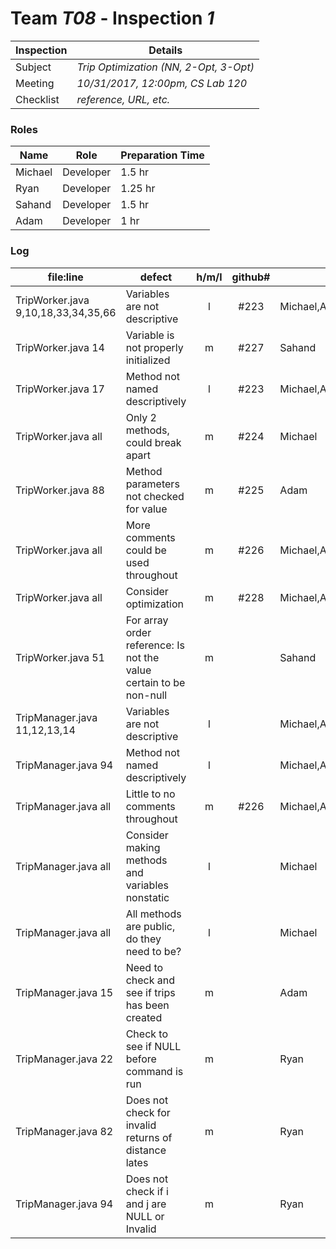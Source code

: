 # Team *T08* - Inspection *1*
 
Inspection | Details
----- | -----
Subject | *Trip Optimization (NN, 2-Opt, 3-Opt)*
Meeting | *10/31/2017, 12:00pm, CS Lab 120*
Checklist | *reference, URL, etc.*

### Roles
Name | Role | Preparation Time
---- | ---- | ----
Michael | Developer | 1.5 hr
Ryan | Developer | 1.25 hr
Sahand | Developer | 1.5 hr
Adam | Developer | 1 hr

### Log
file:line | defect | h/m/l | github# | who
--- | --- |:---:|:---:| ---
TripWorker.java 9,10,18,33,34,35,66 | Variables are not descriptive| l | #223 | Michael,Adam
TripWorker.java 14 | Variable is not properly initialized | m | #227 | Sahand
TripWorker.java 17 | Method not named descriptively | l | #223 | Michael,Adam
TripWorker.java all | Only 2 methods, could break apart | m | #224 | Michael
TripWorker.java 88 | Method parameters not checked for value | m | #225 | Adam
TripWorker.java all | More comments could be used throughout | m | #226 | Michael,Adam,Ryan,Sahand
TripWorker.java all | Consider optimization | m | #228 | Michael,Adam
TripWorker.java 51 | For array order reference: Is not the value certain to be non-null | m | | Sahand
TripManager.java 11,12,13,14 | Variables are not descriptive | l | | Michael,Adam
TripManager.java 94 | Method not named descriptively | l | | Michael,Adam
TripManager.java all | Little to no comments throughout | m | #226 | Michael,Adam,Ryan,Sahand
TripManager.java all | Consider making methods and variables nonstatic | l | | Michael
TripManager.java all | All methods are public, do they need to be? | l | | Michael
TripManager.java 15 | Need to check and see if trips has been created | m | | Adam
TripManager.java 22 | Check to see if NULL before command is run | m | | Ryan
TripManager.java 82 | Does not check for invalid returns of distance lates | m | | Ryan
TripManager.java 94 | Does not check if i and j are NULL or Invalid | m | | Ryan


 
